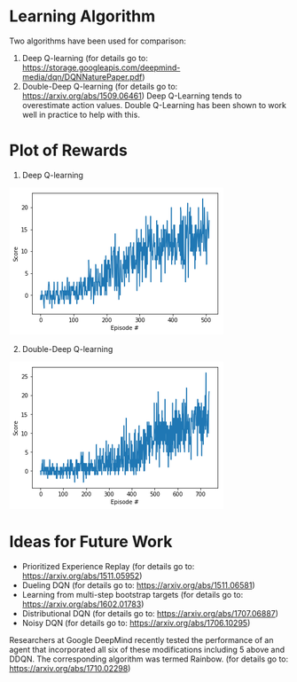 # Learning Algorithm

Two algorithms have been used for comparison:
1) Deep Q-learning (for details go to: https://storage.googleapis.com/deepmind-media/dqn/DQNNaturePaper.pdf)
2) Double-Deep Q-learning (for details go to: https://arxiv.org/abs/1509.06461)
Deep Q-Learning tends to overestimate action values. 
Double Q-Learning has been shown to work well in practice to help with this.

# Plot of Rewards
1) Deep Q-learning

![](DQN.png)

2) Double-Deep Q-learning

![](DDQN.png)

# Ideas for Future Work
- Prioritized Experience Replay (for details go to: https://arxiv.org/abs/1511.05952)
- Dueling DQN (for details go to: https://arxiv.org/abs/1511.06581)
- Learning from multi-step bootstrap targets (for details go to: https://arxiv.org/abs/1602.01783)
- Distributional DQN (for details go to: https://arxiv.org/abs/1707.06887)
- Noisy DQN (for details go to: https://arxiv.org/abs/1706.10295)

Researchers at Google DeepMind recently tested the performance of an agent that incorporated all six of these modifications including 5 above and DDQN. The corresponding algorithm was termed Rainbow. (for details go to: https://arxiv.org/abs/1710.02298)
